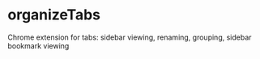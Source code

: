 # organizeTabs
Chrome extension for tabs: sidebar viewing, renaming, grouping, sidebar bookmark viewing
